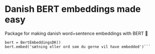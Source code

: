 # Danish BERT embeddings made easy
Package for making danish word+sentence embeddings with BERT 📜

```from danish_bert_embeddings import BertEmbeddingsDK
bert = BertEmbeddingsDK()
bert.embed('sætning eller ord som du gerne vil have embedded')```



